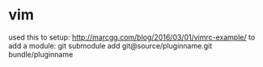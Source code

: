 # vim
used this to setup: http://marcgg.com/blog/2016/03/01/vimrc-example/
to add a module: git submodule add git@source/pluginname.git bundle/pluginname

